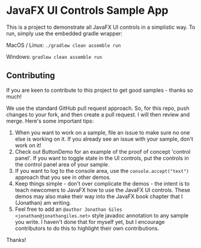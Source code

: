 # JavaFX UI Controls Sample App

This is a project to demonstrate all JavaFX UI controls in a simplistic way. To run, simply use the embedded gradle wrapper:

MacOS / Linux:
```./gradlew clean assemble run```

Windows:
```gradlew clean assemble run```

## Contributing
If you are keen to contribute to this project to get good samples - thanks so much!

We use the standard GitHub pull request approach. So, for this repo, push changes to your fork, and then create a pull request. I will then review and merge. Here's some important tips:

1. When you want to work on a sample, file an issue to make sure no one else is working on it. If you already see an issue with your sample, don't work on it! 
1. Check out ButtonDemo for an example of the proof of concept 'control panel'. If you want to toggle state in the UI controls, put the controls in the control panel area of your sample.
1. If you want to log to the console area, use the `console.accept("text")` approach that you see in other demos.
1. Keep things simple - don't over complicate the demos - the intent is to teach newcomers to JavaFX how to use the JavaFX UI controls. These demos may also make their way into the JavaFX book chapter that I (Jonathan) am writing.
1. Feel free to add an `@author Jonathan Giles <jonathan@jonathangiles.net>` style javadoc annotation to any sample you write. I haven't done that for myself yet, but I encourage contributors to do this to highlight their own contributions.

Thanks!
